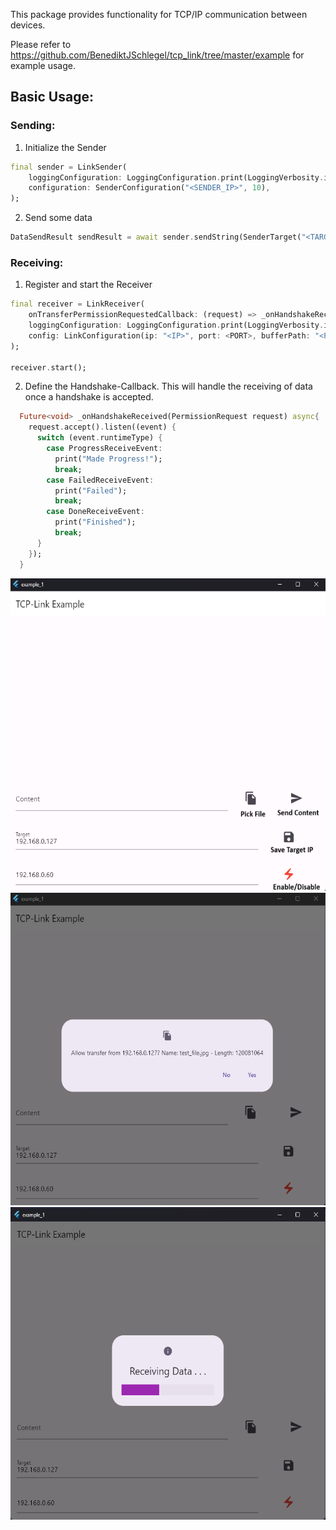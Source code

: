 
This package provides functionality for TCP/IP communication between devices.

Please refer to https://github.com/BenediktJSchlegel/tcp_link/tree/master/example for example usage.


## Basic Usage:

### Sending:

1. Initialize the Sender
``` dart
final sender = LinkSender(
    loggingConfiguration: LoggingConfiguration.print(LoggingVerbosity.info),
    configuration: SenderConfiguration("<SENDER_IP>", 10),
);
```
2. Send some data

``` dart
DataSendResult sendResult = await sender.sendString(SenderTarget("<TARGET_IP>", <PORT>), "This is my data!");
```

### Receiving:

1. Register and start the Receiver
``` dart
final receiver = LinkReceiver(
    onTransferPermissionRequestedCallback: (request) => _onHandshakeReceived(request),
    loggingConfiguration: LoggingConfiguration.print(LoggingVerbosity.info),
    config: LinkConfiguration(ip: "<IP>", port: <PORT>, bufferPath: "<PATH_TO_BUFFER_TO>"),
);

receiver.start();
```
2. Define the Handshake-Callback. This will handle the receiving of data once a handshake is accepted.
``` dart 
  Future<void> _onHandshakeReceived(PermissionRequest request) async{
    request.accept().listen((event) {
      switch (event.runtimeType) {
        case ProgressReceiveEvent:
          print("Made Progress!");
          break;
        case FailedReceiveEvent:
          print("Failed");
          break;
        case DoneReceiveEvent:
          print("Finished");
          break;
      }
    });
  }
```

<img alt="img_1.png" height="500" src="img_1.png"/>

<img alt="img_2.png" height="500" src="img_2.png"/>

<img alt="img_3.png" height="500" src="img_3.png"/>